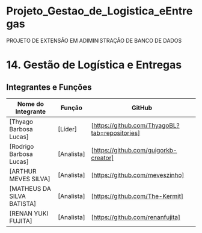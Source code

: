 # Projeto_Gestao_de_Logistica_eEntregas
PROJETO DE EXTENSÃO EM ADIMINISTRAÇÃO DE BANCO DE DADOS
# 14. Gestão de Logística e Entregas

## Integrantes e Funções

| Nome do Integrante | Função | GitHub |
| ------------------ | ------ | ------ |
| [Thyago Barbosa Lucas] | [Líder] | [https://github.com/ThyagoBL?tab=repositories] |
| [Rodrigo Barbosa Lucas] | [Analista] | [https://github.com/guigorkb-creator] |
| [ARTHUR MEVES SILVA] | [Analista] | [https://github.com/meveszinho] |
| [MATHEUS DA SILVA BATISTA] | [Analista] | [https://github.com/The-Kermit] |
| [RENAN YUKI FUJITA] | [Analista] | [https://github.com/renanfujita] |
